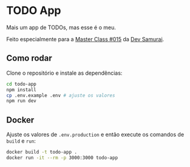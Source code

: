 # TODO App

Mais um app de TODOs, mas esse é o meu.

Feito especialmente para a [Master Class #015](https://youtube.com/live/YQ6Yt-XdH8A) da [Dev Samurai](https://devsamurai.com.br).

## Como rodar

Clone o repositório e instale as dependências:

```bash
cd todo-app
npm install
cp .env.example .env # ajuste os valores
npm run dev
```

## Docker

Ajuste os valores de `.env.production` e então execute os comandos de `build` e `run`:

```bash
docker build -t todo-app .
docker run -it --rm -p 3000:3000 todo-app
```

